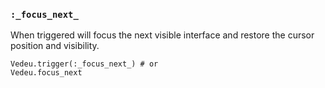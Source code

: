 ### `:_focus_next_`

When triggered will focus the next visible interface and restore the
cursor position and visibility.

    Vedeu.trigger(:_focus_next_) # or
    Vedeu.focus_next
